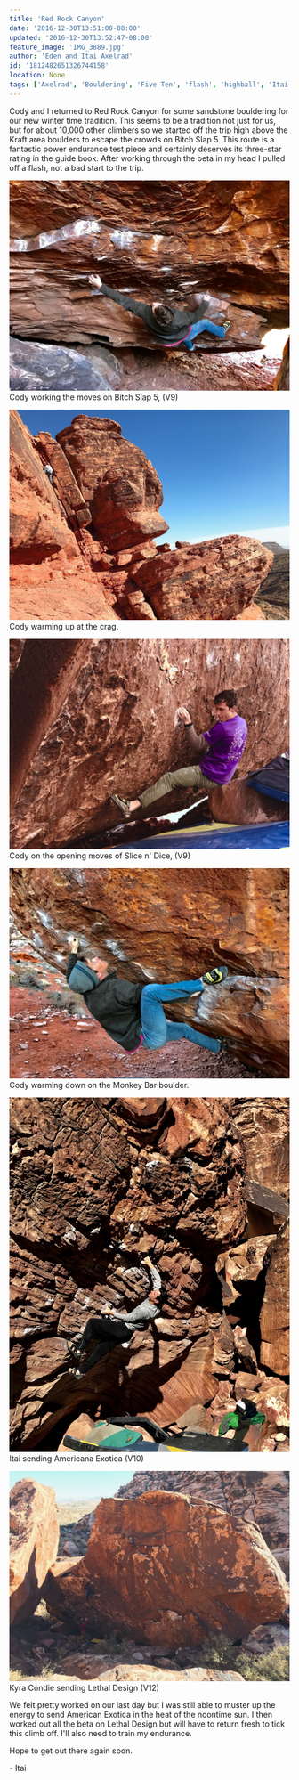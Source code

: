 ```yaml
---
title: 'Red Rock Canyon'
date: '2016-12-30T13:51:00-08:00'
updated: '2016-12-30T13:52:47-08:00'
feature_image: 'IMG_3889.jpg'
author: 'Eden and Itai Axelrad'
id: '1812482651326744158'
location: None
tags: ['Axelrad', 'Bouldering', 'Five Ten', 'flash', 'highball', 'Itai', 'Las Vegas', 'Nevada', 'Red Rocks']
---
```

Cody and I returned to Red Rock Canyon for some sandstone bouldering for our new winter time tradition. This seems to be a tradition not just for us, but for about 10,000 other climbers so we started off the trip high above the Kraft area boulders to escape the crowds on Bitch Slap 5. This route is a fantastic power endurance test piece and certainly deserves its three-star rating in the guide book. After working through the beta in my head I pulled off a flash, not a bad start to the trip.

![image alt](/images/IMG_3889.jpg)Cody working the moves on Bitch Slap 5, (V9)

![image alt](/images/IMG_3897.jpg)Cody warming up at the crag.

![image alt](/images/IMG_3898.jpg)Cody on the opening moves of Slice n' Dice, (V9)

![image alt](/images/IMG_3893.jpg)Cody warming down on the Monkey Bar boulder.

![image alt](/images/IMG_3902.jpg)Itai sending Americana Exotica (V10)

![image alt](/images/IMG_3912.jpg)Kyra Condie sending Lethal Design (V12)

We felt pretty worked on our last day but I was still able to muster up the energy to send American Exotica in the heat of the noontime sun. I then worked out all the beta on Lethal Design but will have to return fresh to tick this climb off. I'll also need to train my endurance.

Hope to get out there again soon.

\- Itai

